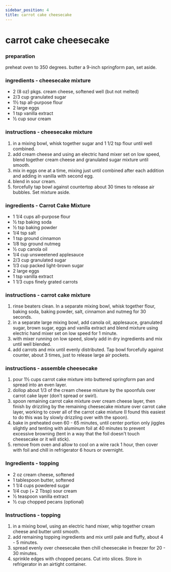 ```yaml
---
sidebar_position: 4
title: carrot cake cheesecake
---
```

# carrot cake cheesecake

### preparation
preheat oven to 350 degrees. 
butter a 9-inch springform pan, set aside.

### ingredients - cheesecake mixture
- 2 (8 oz) pkgs. cream cheese, softened well (but not melted)
- 2/3 cup granulated sugar
- 1½ tsp all-purpose flour
- 2 large eggs
- 1 tsp vanilla extract
- ½ cup sour cream

### instructions - cheesecake mixture
1. in a mixing bowl, whisk together sugar and 1 1/2 tsp flour until well combined. 
2. add cream cheese and using an electric hand mixer set on low speed, blend together cream cheese and granulated sugar mixture until smooth.
3. mix in eggs one at a time, mixing just until combined after each addition and adding in vanilla with second egg. 
4. blend in sour cream. 
5. forcefully tap bowl against countertop about 30 times to release air bubbles. Set mixture aside.


### ingredients - Carrot Cake Mixture
- 1 1/4 cups all-purpose flour
- ½ tsp baking soda
- ½ tsp baking powder
- 1/4 tsp salt
- 1 tsp ground cinnamon
- 1/8 tsp ground nutmeg
- ½ cup canola oil
- 1/4 cup unsweetened applesauce
- 2/3 cup granulated sugar
- 1/3 cup packed light-brown sugar
- 2 large eggs
- 1 tsp vanilla extract
- 1 1/3 cups finely grated carrots

### instructions - carrot cake mixture
1. rinse beaters clean. In a separate mixing bowl, whisk together flour, baking soda, baking powder, salt, cinnamon and nutmeg for 30 seconds.
2. in a separate large mixing bowl, add canola oil, applesauce, granulated sugar, brown sugar, eggs and vanilla extract and blend mixture using electric hand mixer set on low speed for 1 minute.
3. with mixer running on low speed, slowly add in dry ingredients and mix until well blended. 
4. add carrots and mix until evenly distributed. Tap bowl forcefully against counter, about 3 times, just to release large air pockets.

### instructions - assemble cheesecake
1. pour 1½ cups carrot cake mixture into buttered springform pan and spread into an even layer. 
2. dollop about 1/3 of the cream cheese mixture by the spoonfuls over carrot cake layer (don't spread or swirl).
3. spoon remaining carrot cake mixture over cream cheese layer, then finish by drizzling by the remaining cheesecake mixture over carrot cake layer, working to cover all of the carrot cake mixture (I found this easiest to do this was by slowly drizzling over with the spoon).
4. bake in preheated oven 60 - 65 minutes, until center portion only jiggles slightly and tenting with aluminum foil at 40 minutes to prevent excessive browning (tent in a way that the foil doesn't touch cheesecake or it will stick). 
5. remove from oven and allow to cool on a wire rack 1 hour, then cover with foil and chill in refrigerator 6 hours or overnight.

### Ingredients - topping
- 2 oz cream cheese, softened
- 1 tablespoon butter, softened
- 1 1/4 cups powdered sugar
- 1/4 cup (+ 2 Tbsp) sour cream
- ½ teaspoon vanilla extract
- ½ cup chopped pecans (optional)

### Instructions - topping
1. in a mixing bowl, using an electric hand mixer, whip together cream cheese and butter until smooth. 
2. add remaining topping ingredients and mix until pale and fluffy, about 4 - 5 minutes.
3. spread evenly over cheesecake then chill cheesecake in freezer for 20 - 30 minutes. 
4. sprinkle edges with chopped pecans. Cut into slices. Store in refrigerator in an airtight container.